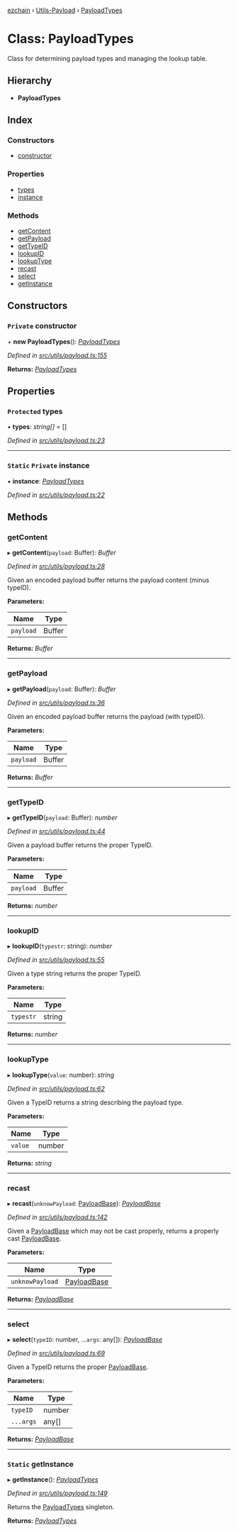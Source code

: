 [ezchain](../README.md) › [Utils-Payload](../modules/utils_payload.md) › [PayloadTypes](utils_payload.payloadtypes.md)

# Class: PayloadTypes

Class for determining payload types and managing the lookup table.

## Hierarchy

* **PayloadTypes**

## Index

### Constructors

* [constructor](utils_payload.payloadtypes.md#private-constructor)

### Properties

* [types](utils_payload.payloadtypes.md#protected-types)
* [instance](utils_payload.payloadtypes.md#static-private-instance)

### Methods

* [getContent](utils_payload.payloadtypes.md#getcontent)
* [getPayload](utils_payload.payloadtypes.md#getpayload)
* [getTypeID](utils_payload.payloadtypes.md#gettypeid)
* [lookupID](utils_payload.payloadtypes.md#lookupid)
* [lookupType](utils_payload.payloadtypes.md#lookuptype)
* [recast](utils_payload.payloadtypes.md#recast)
* [select](utils_payload.payloadtypes.md#select)
* [getInstance](utils_payload.payloadtypes.md#static-getinstance)

## Constructors

### `Private` constructor

\+ **new PayloadTypes**(): *[PayloadTypes](utils_payload.payloadtypes.md)*

*Defined in [src/utils/payload.ts:155](https://github.com/EZChain-core/ezchainjs/blob/5511161/src/utils/payload.ts#L155)*

**Returns:** *[PayloadTypes](utils_payload.payloadtypes.md)*

## Properties

### `Protected` types

• **types**: *string[]* = []

*Defined in [src/utils/payload.ts:23](https://github.com/EZChain-core/ezchainjs/blob/5511161/src/utils/payload.ts#L23)*

___

### `Static` `Private` instance

▪ **instance**: *[PayloadTypes](utils_payload.payloadtypes.md)*

*Defined in [src/utils/payload.ts:22](https://github.com/EZChain-core/ezchainjs/blob/5511161/src/utils/payload.ts#L22)*

## Methods

###  getContent

▸ **getContent**(`payload`: Buffer): *Buffer*

*Defined in [src/utils/payload.ts:28](https://github.com/EZChain-core/ezchainjs/blob/5511161/src/utils/payload.ts#L28)*

Given an encoded payload buffer returns the payload content (minus typeID).

**Parameters:**

Name | Type |
------ | ------ |
`payload` | Buffer |

**Returns:** *Buffer*

___

###  getPayload

▸ **getPayload**(`payload`: Buffer): *Buffer*

*Defined in [src/utils/payload.ts:36](https://github.com/EZChain-core/ezchainjs/blob/5511161/src/utils/payload.ts#L36)*

Given an encoded payload buffer returns the payload (with typeID).

**Parameters:**

Name | Type |
------ | ------ |
`payload` | Buffer |

**Returns:** *Buffer*

___

###  getTypeID

▸ **getTypeID**(`payload`: Buffer): *number*

*Defined in [src/utils/payload.ts:44](https://github.com/EZChain-core/ezchainjs/blob/5511161/src/utils/payload.ts#L44)*

Given a payload buffer returns the proper TypeID.

**Parameters:**

Name | Type |
------ | ------ |
`payload` | Buffer |

**Returns:** *number*

___

###  lookupID

▸ **lookupID**(`typestr`: string): *number*

*Defined in [src/utils/payload.ts:55](https://github.com/EZChain-core/ezchainjs/blob/5511161/src/utils/payload.ts#L55)*

Given a type string returns the proper TypeID.

**Parameters:**

Name | Type |
------ | ------ |
`typestr` | string |

**Returns:** *number*

___

###  lookupType

▸ **lookupType**(`value`: number): *string*

*Defined in [src/utils/payload.ts:62](https://github.com/EZChain-core/ezchainjs/blob/5511161/src/utils/payload.ts#L62)*

Given a TypeID returns a string describing the payload type.

**Parameters:**

Name | Type |
------ | ------ |
`value` | number |

**Returns:** *string*

___

###  recast

▸ **recast**(`unknowPayload`: [PayloadBase](utils_payload.payloadbase.md)): *[PayloadBase](utils_payload.payloadbase.md)*

*Defined in [src/utils/payload.ts:142](https://github.com/EZChain-core/ezchainjs/blob/5511161/src/utils/payload.ts#L142)*

Given a [PayloadBase](utils_payload.payloadbase.md) which may not be cast properly, returns a properly cast [PayloadBase](utils_payload.payloadbase.md).

**Parameters:**

Name | Type |
------ | ------ |
`unknowPayload` | [PayloadBase](utils_payload.payloadbase.md) |

**Returns:** *[PayloadBase](utils_payload.payloadbase.md)*

___

###  select

▸ **select**(`typeID`: number, ...`args`: any[]): *[PayloadBase](utils_payload.payloadbase.md)*

*Defined in [src/utils/payload.ts:69](https://github.com/EZChain-core/ezchainjs/blob/5511161/src/utils/payload.ts#L69)*

Given a TypeID returns the proper [PayloadBase](utils_payload.payloadbase.md).

**Parameters:**

Name | Type |
------ | ------ |
`typeID` | number |
`...args` | any[] |

**Returns:** *[PayloadBase](utils_payload.payloadbase.md)*

___

### `Static` getInstance

▸ **getInstance**(): *[PayloadTypes](utils_payload.payloadtypes.md)*

*Defined in [src/utils/payload.ts:149](https://github.com/EZChain-core/ezchainjs/blob/5511161/src/utils/payload.ts#L149)*

Returns the [PayloadTypes](utils_payload.payloadtypes.md) singleton.

**Returns:** *[PayloadTypes](utils_payload.payloadtypes.md)*
